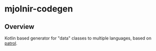 # mjolnir-codegen

## Overview

Kotlin based generator for "data" classes to multiple languages, based on [patrol](https://github.com/vishna/patrol).
